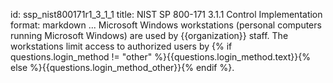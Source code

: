 id: ssp_nist800171r1_3_1_1
title: NIST SP 800-171 3.1.1 Control Implementation
format: markdown
...
Microsoft Windows workstations (personal computers running Microsoft Windows) are used by {{organization}} staff. The workstations limit access to authorized users by {% if questions.login_method != "other" %}{{questions.login_method.text}}{% else %}{{questions.login_method_other}}{% endif %}.

